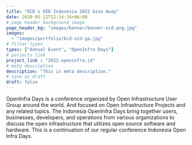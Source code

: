 ```yaml
---
title: "KCD x OID Indonesia 2022 Give Away"
date: 2020-05-12T12:14:34+06:00
# page header background image
page_header_bg: "images/banner/banner-oid.png.jpg"
images: 
  - "images/portfolio/kcd-oid-ga.jpg"
# filter types
types: ["Annual Event", "OpenInfra Days"]
# porjects link
project_link : "2022.openinfra.id"
# meta description
description: "This is meta description."
# save as draft
draft: false
---
```


OpenInfra Days is a conference organized by Open Infrastructure User Group around the world. And focused on Open Infrastructure Projects and any related topics. The Indonesia OpenInfra Days bring together users, businesses, developers, and operations from various organizations to discuss the open infrastructure that utilizes open source software and hardware. This is a continuation of our regular conference Indonesia Open Infra Days.
